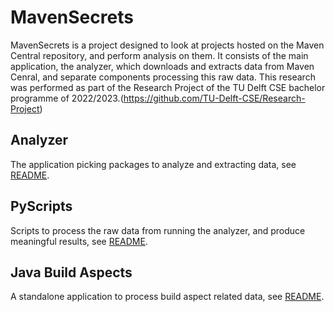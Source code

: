 # MavenSecrets
MavenSecrets is a project designed to look at projects hosted on the Maven Central repository, and perform analysis on them.
It consists of the main application, the analyzer, which downloads and extracts data from Maven Cenral, and separate components processing this raw data.
This research was performed as part of the Research Project of the TU Delft CSE bachelor programme of 2022/2023.(https://github.com/TU-Delft-CSE/Research-Project)

## Analyzer
The application picking packages to analyze and extracting data, see [README](analyzer/README.md).

## PyScripts
Scripts to process the raw data from running the analyzer, and produce meaningful results, see [README](pyscripts/README.md).

## Java Build Aspects
A standalone application to process build aspect related data, see [README](visualization-build-aspects/README.md).